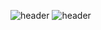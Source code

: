 ![header](https://capsule-render.vercel.app/api?type=Speech)
![header](https://capsule-render.vercel.app/api?text=Welcome%to%my%github)
